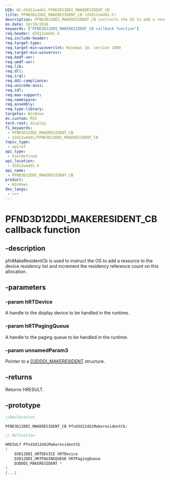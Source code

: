 ```yaml
---
UID: NC:d3d12umddi.PFND3D12DDI_MAKERESIDENT_CB
title: PFND3D12DDI_MAKERESIDENT_CB (d3d12umddi.h)
description: PFND3D12DDI_MAKERESIDENT_CB instructs the OS to add a resource to the device residency list and to increment the residency reference count on this allocation.
ms.date: 10/19/2018
keywords: ["PFND3D12DDI_MAKERESIDENT_CB callback function"]
req.header: d3d12umddi.h
req.include-header: 
req.target-type: 
req.target-min-winverclnt: Windows 10, version 1809
req.target-min-winversvr: 
req.kmdf-ver: 
req.umdf-ver: 
req.lib: 
req.dll: 
req.irql: 
req.ddi-compliance: 
req.unicode-ansi: 
req.idl: 
req.max-support: 
req.namespace: 
req.assembly: 
req.type-library: 
targetos: Windows
ms.custom: RS5
tech.root: display
f1_keywords:
 - PFND3D12DDI_MAKERESIDENT_CB
 - d3d12umddi/PFND3D12DDI_MAKERESIDENT_CB
topic_type:
 - apiref
api_type:
 - UserDefined
api_location:
 - d3d12umddi.h
api_name:
 - PFND3D12DDI_MAKERESIDENT_CB
product:
 - Windows
dev_langs:
 - c++
---
```


# PFND3D12DDI_MAKERESIDENT_CB callback function


## -description

pfnMakeResidentCb is used to instruct the OS to add a resource to the device residency list and increment the residency reference count on this allocation.

## -parameters

### -param hRTDevice

A handle to the display device to be handled in the runtime.

### -param hRTPagingQueue

A handle to the paging queue to be handled in the runtime.

### -param unnamedParam3

Pointer to a [D3DDDI_MAKERESIDENT](../d3dukmdt/ns-d3dukmdt-d3dddi_makeresident.md) structure.

## -returns

Returns HRESULT.

## -prototype

```cpp
//Declaration

PFND3D12DDI_MAKERESIDENT_CB Pfnd3d12ddiMakeresidentCb; 

// Definition

HRESULT Pfnd3d12ddiMakeresidentCb 
(
	D3D12DDI_HRTDEVICE hRTDevice
	D3D12DDI_HRTPAGINGQUEUE hRTPagingQueue
	D3DDDI_MAKERESIDENT *
)
{...}

```


